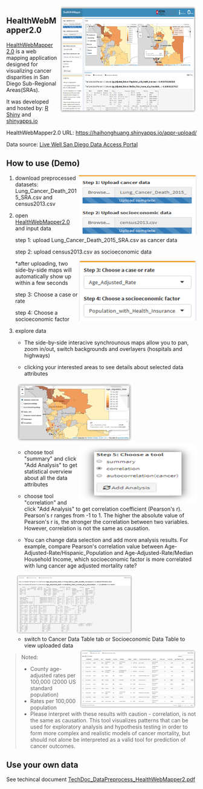 <img src="imgs/HealthWebMapper2.png" width=364 height=288 align="right"/>

## HealthWebMapper2.0

[HealthWebMapper 2.0](https://haihonghuang.shinyapps.io/appr-upload/) is a web mapping application designed for visualizing cancer disparities in San Diego Sub-Regional Areas(SRAs). 

It was developed and hosted by: [R Shiny](https://shiny.rstudio.com/) and [shinyapps.io](https://www.shinyapps.io/)

HealthWebMapper2.0 URL: https://haihonghuang.shinyapps.io/appr-upload/

Data source: [Live Well San Diego Data Access Portal](https://data.livewellsd.org/)

## How to use (Demo)
<img src="imgs/upload-panel.png" width=312 height=160 align="right"/>

1. download preprocessed datasets: Lung_Cancer_Death_2015_SRA.csv and census2013.csv

2. open [HealthWebMapper2.0](https://haihonghuang.shinyapps.io/appr-upload/) and input data    
    
   step 1: upload Lung_Cancer_Death_2015_SRA.csv as cancer data   
   
   step 2: upload census2013.csv as socioeconomic data
   
   <img src="imgs/selection-panel.png" width=312 height=160 align="right"/>     
   
   *after uploading, two side-by-side maps will automatically show up within a few seconds
           
   step 3: Choose a case or rate
   
   step 4: Choose a socioeconomic factor

3. explore data

   * The side-by-side interacive synchrounous maps allow you to pan, zoom in/out, switch backgrounds and overlayers (hospitals and highways)
   
   * clicking your interested areas to see details about selected data attributes 
   
   <img src="imgs/map.png" width=312 height=160/>

   <img src="imgs/tool.png" width=312 height=160 align="right"/>      
   
   * choose tool "summary" and click "Add Analysis" to get statistical overview about all the data attributes

   * choose tool "correlation" and click "Add Analysis" to get correlation coefficient (Pearson's r). Pearson's r ranges from -1 to 1. The higher the absolute value of Pearson's r is, the stronger the correlation between two variables. However, correlation is not the same as causation.

   * You can change data selection and add more analysis results. For example, compare Pearson's correlation value between Age-Adjusted-Rate/Hispanic_Population and Age-Adjusted-Rate/Median Household Income, which socioeconomic factor is more correlated with lung cancer age adjusted mortality rate?
   <img src="imgs/analysis-tab.png" width=312 height=160/>  
   
   * switch to Cancer Data Table tab or Socioeconomic Data Table to view uploaded data
   <img src="imgs/table-tab.png" width=312 height=160 align="right"/>  

> Noted:
>* County age-adjusted rates per 100,000 (2000 US standard population)    
>* Rates per 100,000 population
>* Please interpret with these results with caution - correlation, is not the same as causation. This tool visualizes patterns that can be used for exploratory analysis and hypothesis testing in order to form more complex and realistic models of cancer mortality, but should not alone be interpreted as a valid tool for prediction of cancer outcomes.

## Use your own data

See techincal document [TechDoc_DataPreprocess_HealthWebMapper2.pdf]()
